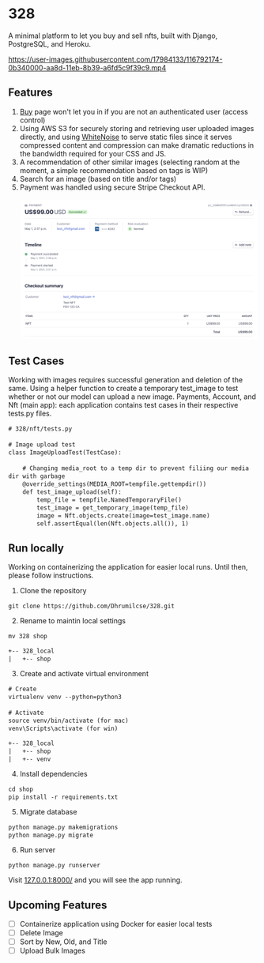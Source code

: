 # 328
A minimal platform to let you buy and sell nfts, built with Django, PostgreSQL, and Heroku.


https://user-images.githubusercontent.com/17984133/116792174-0b340000-aa8d-11eb-8b39-a6fd5c9f39c9.mp4


## Features
1. [Buy](https://nft328.herokuapp.com/buy/2) page won't let you in if you are not an authenticated user (access control)
2. Using AWS S3 for securely storing and retrieving user uploaded images directly, and using [WhiteNoise](http://whitenoise.evans.io/en/stable/) to serve static files since it serves compressed content and compression can make dramatic reductions in the bandwidth required for your CSS and JS.
3. A recommendation of other similar images (selecting random at the moment, a simple recommendation based on tags is WIP)
4. Search for an image (based on title and/or tags)
5. Payment was handled using secure Stripe Checkout API. <br><br>
<img src="https://github.com/Dhrumilcse/328/blob/main/readme_media/payment.png"> <br>

## Test Cases
Working with images requires successful generation and deletion of the same. Using a helper function to create a temporary test_image to test whether or not our model can upload a new image. Payments, Account, and Nft (main app): each application contains test cases in their respective tests.py files.

``` 
# 328/nft/tests.py

# Image upload test
class ImageUploadTest(TestCase):

    # Changing media_root to a temp dir to prevent filiing our media dir with garbage
    @override_settings(MEDIA_ROOT=tempfile.gettempdir())
    def test_image_upload(self):
        temp_file = tempfile.NamedTemporaryFile()
        test_image = get_temporary_image(temp_file)
        image = Nft.objects.create(image=test_image.name)
        self.assertEqual(len(Nft.objects.all()), 1)
  ```

## Run locally

Working on containerizing the application for easier local runs. Until then, please follow instructions.
1. Clone the repository
```
git clone https://github.com/Dhrumilcse/328.git
```
2. Rename to maintin local settings
```
mv 328 shop
```

```
+-- 328_local
|   +-- shop
```

3. Create and activate virtual environment
```
# Create
virtualenv venv --python=python3

# Activate
source venv/bin/activate (for mac)
venv\Scripts\activate (for win)
```

```
+-- 328_local
|   +-- shop
|   +-- venv
```

4. Install dependencies
```
cd shop
pip install -r requirements.txt
```

5. Migrate database
```
python manage.py makemigrations
python manage.py migrate
```

6. Run server
```
python manage.py runserver
```

Visit [127.0.0.1:8000/](http://127.0.0.1:8000/) and you will see the app running.

## Upcoming Features
 - [ ] Containerize application using Docker for easier local tests
 - [ ] Delete Image
 - [ ] Sort by New, Old, and Title
 - [ ] Upload Bulk Images
